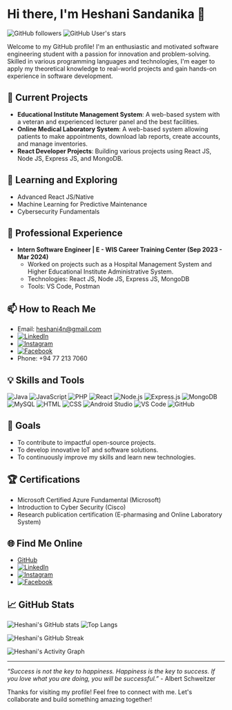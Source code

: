 # Hi there, I'm Heshani Sandanika 👋

![GitHub followers](https://img.shields.io/github/followers/heshani9918?style=social) ![GitHub User's stars](https://img.shields.io/github/stars/heshani9918?style=social)

Welcome to my GitHub profile! I'm an enthusiastic and motivated software engineering student with a passion for innovation and problem-solving. Skilled in various programming languages and technologies, I'm eager to apply my theoretical knowledge to real-world projects and gain hands-on experience in software development.

## 🔭 Current Projects

- **Educational Institute Management System**: A web-based system with a veteran and experienced lecturer panel and the best facilities.
- **Online Medical Laboratory System**: A web-based system allowing patients to make appointments, download lab reports, create accounts, and manage inventories.
- **React Developer Projects**: Building various projects using React JS, Node JS, Express JS, and MongoDB.

## 🌱 Learning and Exploring

- Advanced React JS/Native
- Machine Learning for Predictive Maintenance
- Cybersecurity Fundamentals

## 💼 Professional Experience

- **Intern Software Engineer | E - WIS Career Training Center (Sep 2023 - Mar 2024)**
  - Worked on projects such as a Hospital Management System and Higher Educational Institute Administrative System.
  - Technologies: React JS, Node JS, Express JS, MongoDB
  - Tools: VS Code, Postman

## 📫 How to Reach Me

- Email: [heshani4n@gmail.com](mailto:heshani4n@gmail.com)
- [![LinkedIn](https://img.shields.io/badge/LinkedIn-Heshani_Sandanika-blue?style=flat&logo=linkedin)](https://www.linkedin.com/in/heshani-sandanika-58597a207)
- [![Instagram](https://img.shields.io/badge/Instagram-_.heshizin._-pink?style=flat&logo=instagram)](https://www.instagram.com/_.heshizin._/?hl=en)
- [![Facebook](https://img.shields.io/badge/Facebook-Heshani_Sandanika-blue?style=flat&logo=facebook)](https://web.facebook.com/profile.php?id=100013881888584)
- Phone: +94 77 213 7060

## 💡 Skills and Tools

![Java](https://img.shields.io/badge/Java-ED8B00?style=for-the-badge&logo=java&logoColor=white)
![JavaScript](https://img.shields.io/badge/JavaScript-323330?style=for-the-badge&logo=javascript&logoColor=F7DF1E)
![PHP](https://img.shields.io/badge/PHP-777BB4?style=for-the-badge&logo=php&logoColor=white)
![React](https://img.shields.io/badge/React-20232A?style=for-the-badge&logo=react&logoColor=61DAFB)
![Node.js](https://img.shields.io/badge/Node.js-43853D?style=for-the-badge&logo=node-dot-js&logoColor=white)
![Express.js](https://img.shields.io/badge/Express.js-404D59?style=for-the-badge)
![MongoDB](https://img.shields.io/badge/MongoDB-4EA94B?style=for-the-badge&logo=mongodb&logoColor=white)
![MySQL](https://img.shields.io/badge/MySQL-00000F?style=for-the-badge&logo=mysql&logoColor=white)
![HTML](https://img.shields.io/badge/HTML5-E34F26?style=for-the-badge&logo=html5&logoColor=white)
![CSS](https://img.shields.io/badge/CSS3-1572B6?style=for-the-badge&logo=css3&logoColor=white)
![Android Studio](https://img.shields.io/badge/Android_Studio-3DDC84?style=for-the-badge&logo=android-studio&logoColor=white)
![VS Code](https://img.shields.io/badge/VS_Code-007ACC?style=for-the-badge&logo=visual-studio-code&logoColor=white)
![GitHub](https://img.shields.io/badge/GitHub-100000?style=for-the-badge&logo=github&logoColor=white)

## 🚀 Goals

- To contribute to impactful open-source projects.
- To develop innovative IoT and software solutions.
- To continuously improve my skills and learn new technologies.

## 🏆 Certifications

- Microsoft Certified Azure Fundamental (Microsoft)
- Introduction to Cyber Security (Cisco)
- Research publication certification (E-pharmasing and Online Laboratory System)

## 🌐 Find Me Online

- [GitHub](https://github.com/heshani9918)
- [![LinkedIn](https://img.shields.io/badge/LinkedIn-Heshani_Sandanika-blue?style=flat&logo=linkedin)](https://www.linkedin.com/in/heshani-sandanika-58597a207)
- [![Instagram](https://img.shields.io/badge/Instagram-_.heshizin._-pink?style=flat&logo=instagram)](https://www.instagram.com/_.heshizin._/?hl=en)
- [![Facebook](https://img.shields.io/badge/Facebook-Heshani_Sandanika-blue?style=flat&logo=facebook)](https://web.facebook.com/profile.php?id=100013881888584)

## 📈 GitHub Stats

![Heshani's GitHub stats](https://github-readme-stats.vercel.app/api?username=heshani9918&show_icons=true&theme=radical)
![Top Langs](https://github-readme-stats.vercel.app/api/top-langs/?username=heshani9918&layout=compact&theme=radical)

![Heshani's GitHub Streak](https://github-readme-streak-stats.herokuapp.com/?user=heshani9918&theme=radical)

![Heshani's Activity Graph](https://activity-graph.herokuapp.com/graph?username=heshani9918&theme=react-dark&hide_border=true&area=true)

---

*“Success is not the key to happiness. Happiness is the key to success. If you love what you are doing, you will be successful.”* - Albert Schweitzer

Thanks for visiting my profile! Feel free to connect with me. Let's collaborate and build something amazing together!
